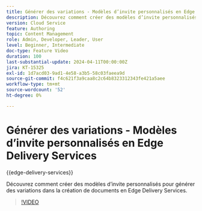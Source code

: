 ```yaml
---
title: Générer des variations - Modèles d’invite personnalisés en Edge Delivery Services
description: Découvrez comment créer des modèles d’invite personnalisés pour générer des variations dans la création de documents en Edge Delivery Services.
version: Cloud Service
feature: Authoring
topic: Content Management
role: Admin, Developer, Leader, User
level: Beginner, Intermediate
doc-type: Feature Video
duration: 100
last-substantial-update: 2024-04-11T00:00:00Z
jira: KT-15325
exl-id: 1d7acd03-9ad1-4e58-a3b5-58c03faeea9d
source-git-commit: f4c621f3a9caa8c2c64b8323312343fe421a5aee
workflow-type: tm+mt
source-wordcount: '52'
ht-degree: 0%

---
```


# Générer des variations - Modèles d’invite personnalisés en Edge Delivery Services

{{edge-delivery-services}}

Découvrez comment créer des modèles d’invite personnalisés pour générer des variations dans la création de documents en Edge Delivery Services.

>[!VIDEO](https://video.tv.adobe.com/v/3428316/?learn=on)


